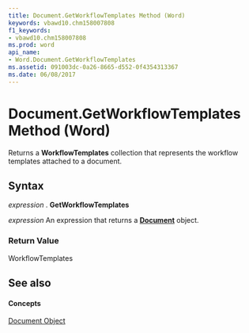 ```yaml
---
title: Document.GetWorkflowTemplates Method (Word)
keywords: vbawd10.chm158007808
f1_keywords:
- vbawd10.chm158007808
ms.prod: word
api_name:
- Word.Document.GetWorkflowTemplates
ms.assetid: 091003dc-0a26-8665-d552-0f4354313367
ms.date: 06/08/2017
---
```



# Document.GetWorkflowTemplates Method (Word)

Returns a  **WorkflowTemplates** collection that represents the workflow templates attached to a document.


## Syntax

 _expression_ . **GetWorkflowTemplates**

 _expression_ An expression that returns a **[Document](document-object-word.md)** object.


### Return Value

WorkflowTemplates


## See also


#### Concepts


[Document Object](document-object-word.md)

